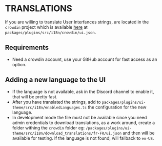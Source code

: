 # TRANSLATIONS

If you are willing to translate User Interfances strings, are located in the `crowdin` project which is available [here](https://crowdin.com/project/verdaccio) at `packages/plugins/src/i18n/crowdin/ui.json`.

## Requirements

- Need a crowdin account, use your GitHub account for fast access as an option.

## Adding a new language to the UI

- If the language is not available, ask in the Discord channel to enable it, that will be pretty fast.
- After you have translated the strings, add to `packages/plugins/ui-theme/src/i18n/enabledLanguages.ts` the configuration for the new language.
- In development mode the file must not be available since you need admin credentials to download translations, as a work around, create a folder withing the `crowdin` folder eg: `/packages/plugins/ui-theme/src/i18n/download_translations/fr-FR/ui.json` and then will be available for testing. If the language is not found, will fallback to `en-US`.
